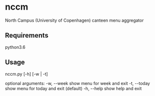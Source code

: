# nccm
North Campus (University of Copenhagen) canteen menu aggregator
## Requirements
python3.6
## Usage
nccm.py [-h] [-w | -t]

optional arguments:
  -w, --week   show menu for week and exit
  -t, --today  show menu for today and exit (default)
  -h, --help   show help and exit
